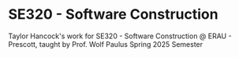 # SE320 - Software Construction
Taylor Hancock's work for SE320 - Software Construction @ ERAU - Prescott, taught by Prof. Wolf Paulus
Spring 2025 Semester
